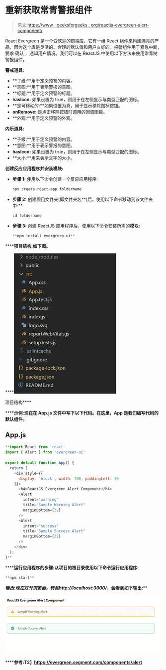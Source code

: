 # 重新获取常青警报组件

> 原文:[https://www . geeksforgeeks . org/reactjs-evergreen-alert-component/](https://www.geeksforgeeks.org/reactjs-evergreen-alert-component/)

React Evergreen 是一个受欢迎的前端库，它有一组 React 组件来构建漂亮的产品，因为这个库是灵活的、合理的默认值和用户友好的。报警组件用于紧急中断，要求 确认 ，通知用户情况。我们可以在 ReactJS 中使用以下方法来使用常青树警报组件。

**警戒道具:**

*   **子级:**用于定义预警的内容。
*   **意图:**用于表示警报的意图。
*   **标题:**用于定义预警的标题。
*   **hasIcon:** 如果设置为 true，则用于在左侧显示与类型匹配的图标。
*   **是可移动的:**如果设置为真，用于显示移除图标按钮。
*   **onRemove:** 是点击移除按钮时调用的回调函数。
*   **外观:**用于定义预警的外观。

**内乐道具:**

*   **子级:**用于定义预警的内容。
*   **意图:**用于表示警报的意图。
*   **hasIcon:** 如果设置为 true，则用于在左侧显示与类型匹配的图标。
*   **大小:**用来表示文字的大小。

**创建反应应用程序并安装模块:**

*   **步骤 1:** 使用以下命令创建一个反应应用程序:

    ```jsx
    npx create-react-app foldername
    ```

*   **步骤 2:** 创建项目文件夹(即文件夹名**)后，使用以下命令移动到该文件夹中:**

    ```jsx
    cd foldername
    ```

*   **步骤 3:** 创建 ReactJS 应用程序后，使用以下命令安装所需的****模块:****

    ```jsx
    **npm install evergreen-ui**
    ```

******项目结构:**如下图。****

****![](img/f04ae0d8b722a9fff0bd9bd138b29c23.png)

项目结构**** 

******示例:**现在在 **App.js** 文件中写下以下代码。在这里，App 是我们编写代码的默认组件。****

## ****App.js****

```jsx
**import React from 'react'
import { Alert } from 'evergreen-ui'

export default function App() {
  return (
    <div style={{
      display: 'block', width: 700, paddingLeft: 30
    }}>
      <h4>ReactJS Evergreen Alert Component</h4>
      <Alert
        intent="warning"
        title="Sample Warning Alert"
        marginBottom={32}
      />
      <Alert
        intent="success"
        title="Sample Success Alert"
        marginBottom={32}
      />
    </div>
  );
}**
```

******运行应用程序的步骤:**从项目的根目录使用以下命令运行应用程序:****

```jsx
**npm start**
```

******输出:**现在打开浏览器，转到***http://localhost:3000/***，会看到如下输出:****

****![](img/43e688338ff357b23e106d04fc30c02c.png)****

******参考:**T2】https://evergreen.segment.com/components/alert****
